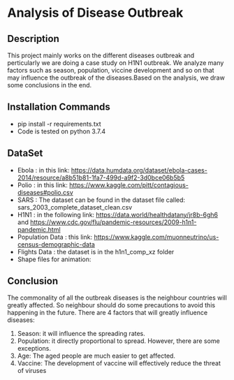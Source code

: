 # Analysis of Disease Outbreak

## Description
This project mainly works on the different diseases outbreak and perticularly we are doing a case study on H1N1 outbreak. We analyze many factors such as season, population, viccine development and so on that may influence the outbreak of the diseases.Based on the analysis, we draw some conclusions in the end. 
## Installation Commands
- pip install -r requirements.txt
- Code is tested on python 3.7.4

## DataSet
- Ebola : in this link: https://data.humdata.org/dataset/ebola-cases-2014/resource/a8b51b81-1fa7-499d-a9f2-3d0bce06b5b5
- Polio : in this link: https://www.kaggle.com/pitt/contagious-diseases#polio.csv
- SARS  : The dataset can be found in the dataset file called: sars_2003_complete_dataset_clean.csv
- H1N1  : in the following link: 
          https://data.world/healthdatany/jr8b-6gh6 and https://www.cdc.gov/flu/pandemic-resources/2009-h1n1-pandemic.html
- Population Data : this link: https://www.kaggle.com/muonneutrino/us-census-demographic-data
- Flights Data    : the dataset is in the h1n1_comp_xz folder
- Shape files for animation: 

## Conclusion
The commonality  of all the outbreak diseases is the neighbour countries will greatly affected. So neighbour should do some precautions to avoid this happening in the future.
There are 4 factors that will greatly influence diseases:
1. Season: it will influence the spreading rates.
2. Population: it directly proportional to spread. However, there are some exceptions.
3. Age: The aged people are much easier to get affected. 
4. Vaccine: The development of vaccine will effectively reduce the threat of viruses
